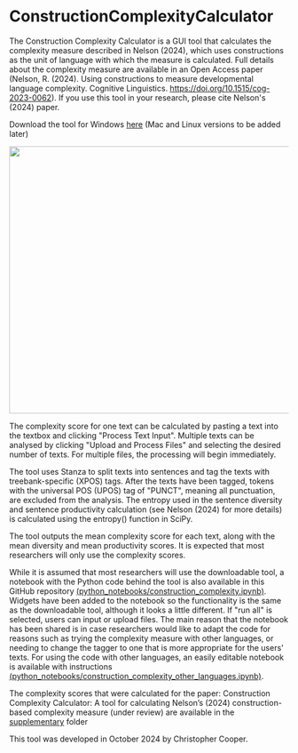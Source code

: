 # ConstructionComplexityCalculator

The Construction Complexity Calculator is a GUI tool that calculates the complexity measure described in Nelson (2024), which uses constructions as the unit of language with which the measure is calculated. Full details about the complexity measure are available in an Open Access paper (Nelson, R. (2024). Using constructions to measure developmental language complexity. Cognitive Linguistics. https://doi.org/10.1515/cog-2023-0062). If you use this tool in your research, please cite Nelson's (2024) paper.

Download the tool for Windows <a href="https://drive.google.com/file/d/1PljHorFOaXYTIar527GMaDibNAzk6Coo/view?usp=sharing">here</a>  (Mac and Linux versions to be added later)

<img src="https://github.com/cooperchris17/ConstructionComplexityCalculator/blob/main/supplementary/gui_screenshot.png?raw=true" width="674" height="481">

The complexity score for one text can be calculated by pasting a text into the textbox and clicking "Process Text Input". Multiple texts can be analysed by clicking "Upload and Process Files" and selecting the desired number of texts. For multiple files, the processing will begin immediately.

The tool uses Stanza to split texts into sentences and tag the texts with treebank-specific (XPOS) tags. After the texts have been tagged, tokens with the universal POS (UPOS) tag of "PUNCT", meaning all punctuation, are excluded from the analysis. The entropy used in the sentence diversity and sentence productivity calculation (see Nelson (2024) for more details) is calculated using the entropy() function in SciPy. 

The tool outputs the mean complexity score for each text, along with the mean diversity and mean productivity scores. It is expected that most researchers will only use the complexity scores.

While it is assumed that most researchers will use the downloadable tool, a notebook with the Python code behind the tool is also available in this GitHub repository <a href="https://github.com/cooperchris17/ConstructionComplexityCalculator/blob/main/python_notebooks/construction_complexity.ipynb">(python_notebooks/construction_complexity.ipynb)</a>. Widgets have been added to the notebook so the functionality is the same as the downloadable tool, although it looks a little different. If "run all" is selected, users can input or upload files. The main reason that the notebook has been shared is in case researchers would like to adapt the code for reasons such as trying the complexity measure with other languages, or needing to change the tagger to one that is more appropriate for the users' texts. For using the code with other languages, an easily editable notebook is available with instructions <a href="https://github.com/cooperchris17/ConstructionComplexityCalculator/blob/main/python_notebooks/construction_complexity_other_languages.ipynb">(python_notebooks/construction_complexity_other_languages.ipynb)</a>.

The complexity scores that were calculated for the paper: Construction Complexity Calculator: A tool for calculating Nelson’s (2024) construction-based complexity measure (under review) are available in the <a href="https://github.com/cooperchris17/ConstructionComplexityCalculator/tree/main/supplementary">supplementary</a> folder

This tool was developed in October 2024 by Christopher Cooper.
